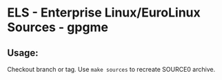 # ELS - Enterprise Linux/EuroLinux Sources - gpgme
 
## Usage:
  Checkout branch or tag. Use `make sources` to recreate  SOURCE0 archive.
